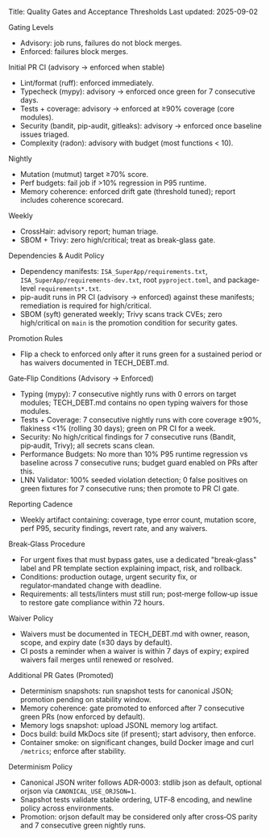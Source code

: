 Title: Quality Gates and Acceptance Thresholds
Last updated: 2025-09-02

Gating Levels
- Advisory: job runs, failures do not block merges.
- Enforced: failures block merges.

Initial PR CI (advisory → enforced when stable)
- Lint/format (ruff): enforced immediately.
- Typecheck (mypy): advisory → enforced once green for 7 consecutive days.
- Tests + coverage: advisory → enforced at ≥90% coverage (core modules).
- Security (bandit, pip-audit, gitleaks): advisory → enforced once baseline issues triaged.
- Complexity (radon): advisory with budget (most functions < 10).

Nightly
- Mutation (mutmut) target ≥70% score.
- Perf budgets: fail job if >10% regression in P95 runtime.
- Memory coherence: enforced drift gate (threshold tuned); report includes coherence scorecard.

Weekly
- CrossHair: advisory report; human triage.
- SBOM + Trivy: zero high/critical; treat as break-glass gate.

Dependencies & Audit Policy
- Dependency manifests: `ISA_SuperApp/requirements.txt`, `ISA_SuperApp/requirements-dev.txt`, root `pyproject.toml`, and package-level `requirements*.txt`.
- pip-audit runs in PR CI (advisory → enforced) against these manifests; remediation is required for high/critical.
- SBOM (syft) generated weekly; Trivy scans track CVEs; zero high/critical on `main` is the promotion condition for security gates.

Promotion Rules
- Flip a check to enforced only after it runs green for a sustained period or has waivers documented in TECH_DEBT.md.

Gate‑Flip Conditions (Advisory → Enforced)
- Typing (mypy): 7 consecutive nightly runs with 0 errors on target modules; TECH_DEBT.md contains no open typing waivers for those modules.
- Tests + Coverage: 7 consecutive nightly runs with core coverage ≥90%, flakiness <1% (rolling 30 days); green on PR CI for a week.
- Security: No high/critical findings for 7 consecutive runs (Bandit, pip‑audit, Trivy); all secrets scans clean.
- Performance Budgets: No more than 10% P95 runtime regression vs baseline across 7 consecutive runs; budget guard enabled on PRs after this.
- LNN Validator: 100% seeded violation detection; 0 false positives on green fixtures for 7 consecutive runs; then promote to PR CI gate.

Reporting Cadence
- Weekly artifact containing: coverage, type error count, mutation score, perf P95, security findings, revert rate, and any waivers.

Break‑Glass Procedure
- For urgent fixes that must bypass gates, use a dedicated "break‑glass" label and PR template section explaining impact, risk, and rollback.
- Conditions: production outage, urgent security fix, or regulator‑mandated change with deadline.
- Requirements: all tests/linters must still run; post‑merge follow‑up issue to restore gate compliance within 72 hours.

Waiver Policy
- Waivers must be documented in TECH_DEBT.md with owner, reason, scope, and expiry date (≤30 days by default).
- CI posts a reminder when a waiver is within 7 days of expiry; expired waivers fail merges until renewed or resolved.


Additional PR Gates (Promoted)
- Determinism snapshots: run snapshot tests for canonical JSON; promotion pending on stability window.
- Memory coherence: gate promoted to enforced after 7 consecutive green PRs (now enforced by default).
- Memory logs snapshot: upload JSONL memory log artifact.
- Docs build: build MkDocs site (if present); start advisory, then enforce.
- Container smoke: on significant changes, build Docker image and curl `/metrics`; enforce after stability.
 
Determinism Policy
- Canonical JSON writer follows ADR‑0003: stdlib json as default, optional orjson via `CANONICAL_USE_ORJSON=1`.
- Snapshot tests validate stable ordering, UTF‑8 encoding, and newline policy across environments.
- Promotion: orjson default may be considered only after cross‑OS parity and 7 consecutive green nightly runs.
